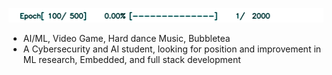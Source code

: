 
<img src="https://github.com/Deepdive543443/Deepdive543443/blob/main/bar.gif"></img>


- AI/ML, Video Game, Hard dance Music, Bubbletea
- A Cybersecurity and AI student, looking for position and improvement in ML research, Embedded, and full stack development
